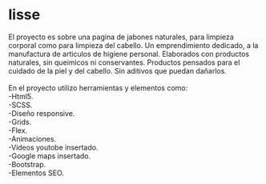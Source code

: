 <h1>lisse</h1>
<p>El proyecto es sobre una pagina de jabones naturales, para limpieza corporal como para limpieza del cabello.
Un emprendimiento dedicado, a la manufactura de articulos de higiene personal. 
        Elaborados con productos naturales, sin queimicos ni conservantes. 
        Productos pensados para el cuidado de la piel y del cabello. Sin aditivos que puedan dañarlos. <br><br>
        En el proyecto utilizo herramientas y elementos como: <br>
        -Html5. <br>
        -SCSS. <br>
        -Diseño responsive. <br>
        -Grids. <br>
        -Flex. <br>
        -Animaciones.<br>
        -Videos youtobe insertado. <br>
        -Google maps insertado. <br>
        -Bootstrap. <br>
        -Elementos SEO.
        </p> 